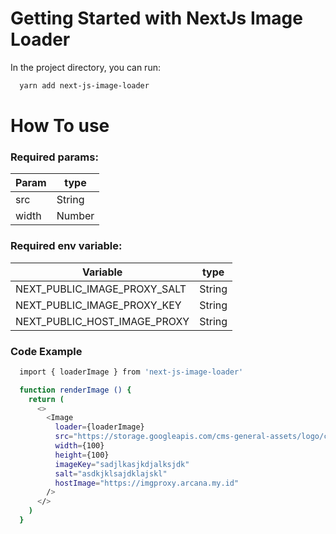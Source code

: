 # Getting Started with NextJs Image Loader

In the project directory, you can run:

```bash
  yarn add next-js-image-loader
```

# How To use

###  Required params: 

Param | type 
--- | --- 
src | String 
width | Number

###  Required env variable: 

Variable | type 
--- | --- 
NEXT_PUBLIC_IMAGE_PROXY_SALT | String 
NEXT_PUBLIC_IMAGE_PROXY_KEY | String
NEXT_PUBLIC_HOST_IMAGE_PROXY | String


### Code Example

```bash
  import { loaderImage } from 'next-js-image-loader'

  function renderImage () {
    return (
      <>
        <Image 
          loader={loaderImage}
          src="https://storage.googleapis.com/cms-general-assets/logo/cms-media-idn-times.png"
          width={100}
          height={100}
          imageKey="sadjlkasjkdjalksjdk"
          salt="asdkjklsajdklajskl"
          hostImage="https://imgproxy.arcana.my.id"
        />
      </>      
    )
  }
```